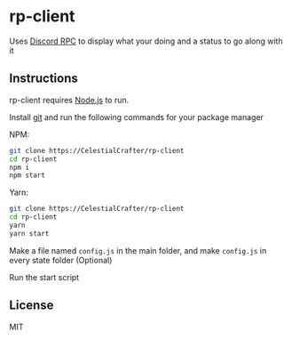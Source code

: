 # rp-client

Uses [Discord RPC](https://discord.com/developers/docs/topics/rpc/) to display what your doing and a status to go along with it

## Instructions

rp-client requires [Node.js](https://nodejs.org/) to run.

Install [git](https://git-scm.com/) and run the following commands for your package manager

NPM:

```sh
git clone https://CelestialCrafter/rp-client
cd rp-client
npm i
npm start
```

Yarn:

```sh
git clone https://CelestialCrafter/rp-client
cd rp-client
yarn
yarn start
```

Make a file named `config.js` in the main folder, and make `config.js` in every state folder (Optional)

Run the start script

## License

MIT

